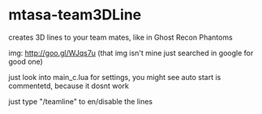 mtasa-team3DLine
=================

creates 3D lines to your team mates, like in Ghost Recon Phantoms

img: http://goo.gl/WJqs7u (that img isn't mine just searched in google for good one)


just look into main_c.lua for settings, you might see auto start is commentetd, because it dosnt work

just type "/teamline" to en/disable the lines
